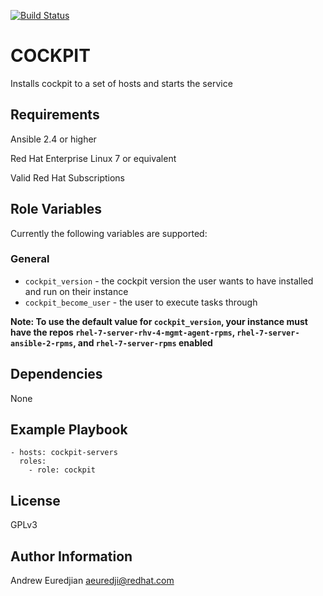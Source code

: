 [![Build Status](https://travis-ci.org/oasis-roles/cockpit.svg?branch=master)](https://travis-ci.org/oasis-roles/cockpit)

COCKPIT
===========

Installs cockpit to a set of hosts and starts the service

Requirements
------------

Ansible 2.4 or higher

Red Hat Enterprise Linux 7 or equivalent

Valid Red Hat Subscriptions

Role Variables
--------------

Currently the following variables are supported:

### General

* `cockpit_version` - the cockpit version the user wants to have installed and run on their instance
* `cockpit_become_user` - the user to execute tasks through

**Note: To use the default value for `cockpit_version`, your instance must have
the repos `rhel-7-server-rhv-4-mgmt-agent-rpms`, `rhel-7-server-ansible-2-rpms`, and
`rhel-7-server-rpms` enabled**

Dependencies
------------

None

Example Playbook
----------------

```
- hosts: cockpit-servers
  roles:
    - role: cockpit
```

License
-------

GPLv3

Author Information
------------------

Andrew Euredjian <aeuredji@redhat.com>
